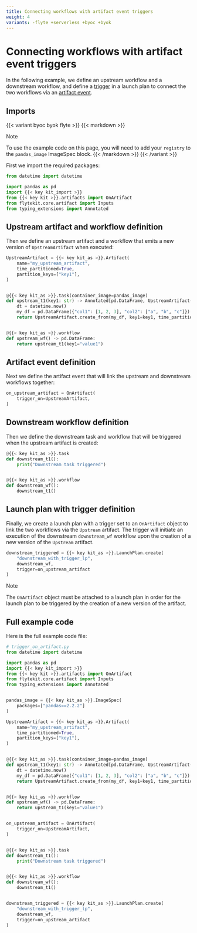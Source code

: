 ```yaml
---
title: Connecting workflows with artifact event triggers
weight: 4
variants: -flyte +serverless +byoc +byok
---
```


# Connecting workflows with artifact event triggers

In the following example, we define an upstream workflow and a downstream workflow, and define a [trigger](../launch-plans/reactive-workflows/) in a launch plan to connect the two workflows via an [artifact event](../launch-plans/reactive-workflows#artifact-events).


## Imports

{{< variant byoc byok flyte >}}
{{< markdown >}}
> [!NOTE]
> To use the example code on this page, you will need to add your `registry` to the `pandas_image` ImageSpec block.
{{< /markdown >}}
{{< /variant >}}

First we import the required packages:

```python
from datetime import datetime

import pandas as pd
import {{< key kit_import >}}
from {{< key kit >}}.artifacts import OnArtifact
from flytekit.core.artifact import Inputs
from typing_extensions import Annotated

```


## Upstream artifact and workflow definition

Then we define an upstream artifact and a workflow that emits a new version of `UpstreamArtifact` when executed:

```python
UpstreamArtifact = {{< key kit_as >}}.Artifact(
    name="my_upstream_artifact",
    time_partitioned=True,
    partition_keys=["key1"],
)


@{{< key kit_as >}}.task(container_image=pandas_image)
def upstream_t1(key1: str) -> Annotated[pd.DataFrame, UpstreamArtifact(key1=Inputs.key1)]:
    dt = datetime.now()
    my_df = pd.DataFrame({"col1": [1, 2, 3], "col2": ["a", "b", "c"]})
    return UpstreamArtifact.create_from(my_df, key1=key1, time_partition=dt)


@{{< key kit_as >}}.workflow
def upstream_wf() -> pd.DataFrame:
    return upstream_t1(key1="value1")
```


## Artifact event definition

Next we define the artifact event that will link the upstream and downstream workflows together:

```python
on_upstream_artifact = OnArtifact(
    trigger_on=UpstreamArtifact,
)
```

## Downstream workflow definition

Then we define the downstream task and workflow that will be triggered when the upstream artifact is created:

```python
@{{< key kit_as >}}.task
def downstream_t1():
    print("Downstream task triggered")


@{{< key kit_as >}}.workflow
def downstream_wf():
    downstream_t1()
```

## Launch plan with trigger definition

Finally, we create a launch plan with a trigger set to an `OnArtifact` object to link the two workflows via the `Upstream` artifact. The trigger will initiate an execution of the downstream `downstream_wf` workflow upon the creation of a new version of the `Upstream` artifact.

```python
downstream_triggered = {{< key kit_as >}}.LaunchPlan.create(
    "downstream_with_trigger_lp",
    downstream_wf,
    trigger=on_upstream_artifact
)
```

> [!NOTE]
> The `OnArtifact` object must be attached to a launch plan in order for the launch plan to be triggered by the creation of a new version of the artifact.

## Full example code

Here is the full example code file:

```python
# trigger_on_artifact.py
from datetime import datetime

import pandas as pd
import {{< key kit_import >}}
from {{< key kit >}}.artifacts import OnArtifact
from flytekit.core.artifact import Inputs
from typing_extensions import Annotated


pandas_image = {{< key kit_as >}}.ImageSpec(
    packages=["pandas==2.2.2"]
)

UpstreamArtifact = {{< key kit_as >}}.Artifact(
    name="my_upstream_artifact",
    time_partitioned=True,
    partition_keys=["key1"],
)


@{{< key kit_as >}}.task(container_image=pandas_image)
def upstream_t1(key1: str) -> Annotated[pd.DataFrame, UpstreamArtifact(key1=Inputs.key1)]:
    dt = datetime.now()
    my_df = pd.DataFrame({"col1": [1, 2, 3], "col2": ["a", "b", "c"]})
    return UpstreamArtifact.create_from(my_df, key1=key1, time_partition=dt)


@{{< key kit_as >}}.workflow
def upstream_wf() -> pd.DataFrame:
    return upstream_t1(key1="value1")


on_upstream_artifact = OnArtifact(
    trigger_on=UpstreamArtifact,
)


@{{< key kit_as >}}.task
def downstream_t1():
    print("Downstream task triggered")


@{{< key kit_as >}}.workflow
def downstream_wf():
    downstream_t1()


downstream_triggered = {{< key kit_as >}}.LaunchPlan.create(
    "downstream_with_trigger_lp",
    downstream_wf,
    trigger=on_upstream_artifact
)
```